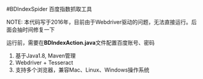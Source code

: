 #BDIndexSpider
百度指数抓取工具

NOTE: 本代码写于2016年，目前由于Webdriver驱动的问题，无法直接运行。后面会抽时间修复一下

运行前，需要在**BDIndexAction.java**文件配置百度账号、密码

1. 基于Java1.8, Maven管理
2. Webdriver + Tesseract
3. 支持多个浏览器，兼容Mac、Linux、Windows操作系统
